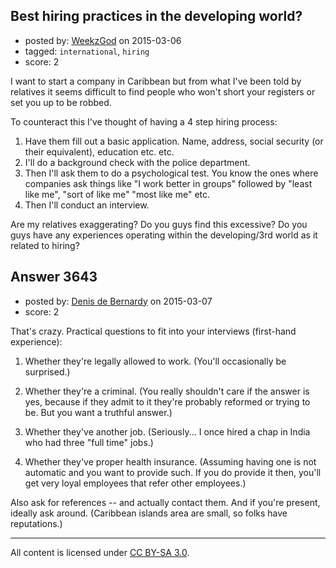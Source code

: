 ## Best hiring practices in the developing world?

- posted by: [WeekzGod](https://stackexchange.com/users/3629822/weekzgod) on 2015-03-06
- tagged: `international`, `hiring`
- score: 2

 I want to start a company in Caribbean but from what I've been told by relatives it seems difficult to find people who won't short your registers or set you up to be robbed.

To counteract this I've thought of having a 4 step hiring process:

 1. Have them fill out a basic application. Name, address, social security (or their equivalent), education etc. etc.
 2. I'll do a background check with the police department.
 3. Then I'll ask them to do a psychological test. You know the ones where companies ask things like "I work better in groups" followed by "least like me", "sort of like me" "most like me" etc.
 4. Then I'll conduct an interview.

Are my relatives exaggerating?
Do you guys find this excessive?
Do you guys have any experiences operating within the developing/3rd world as it related to hiring?




## Answer 3643

- posted by: [Denis de Bernardy](https://stackexchange.com/users/182468/denis-de-bernardy) on 2015-03-07
- score: 2

That's crazy. Practical questions to fit into your interviews (first-hand experience):

1. Whether they're legally allowed to work. (You'll occasionally be surprised.)

2. Whether they're a criminal. (You really shouldn't care if the answer is yes, because if they admit to it they're probably reformed or trying to be. But you want a truthful answer.)

3. Whether they've another job. (Seriously... I once hired a chap in India who had three "full time" jobs.)

4. Whether they've proper health insurance. (Assuming having one is not automatic and you want to provide such. If you do provide it then, you'll get very loyal employees that refer other employees.)

Also ask for references -- and actually contact them. And if you're present, ideally ask around. (Caribbean islands area are small, so folks have reputations.)



---

All content is licensed under [CC BY-SA 3.0](https://creativecommons.org/licenses/by-sa/3.0/).
